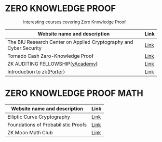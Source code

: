 # ZERO KNOWLEDGE PROOF

<p><img src="https://cdn.worldvectorlogo.com/logos/new-youtube-logo.svg"  width="60" height="10"/>Interesting courses covering Zero Knowledge Proof </p>

| Website name and description                                        | Link                                                                                         |
| ------------------------------------------------------------------- | -------------------------------------------------------------------------------------------- |
| The BIU Research Center on Applied Cryptography and Cyber Security  | [Link](https://www.youtube.com/playlist?list=PL8Vt-7cSFnw29cLUVqAIuVBurjeel2023Mlg1QJ-szV0K) |
| Tornado Cash Zero-Knowledge Proof                                   | [Link](https://www.youtube.com/playlist?list=PL_SqG412uYVYtEM8B8xNccFyhrGsMV1MG)             |
| ZK AUDITING FELLOWSHIP([yAcademy](https://twitter.com/yAcademyDAO)) | [Link](https://www.youtube.com/watch?v=xMfrMdfIMP8&list=PLeUIc0UZxuuF8_ueHNt1TuEyNhcsmzu_g)  |
| Introduction to zk([Porter](https://twitter.com/portport255))       | [Link](https://www.youtube.com/playlist?list=PLvvyxOd1rILerZHAs52Z36fyBBK1HHP8b)             |

# ZERO KNOWLEDGE PROOF MATH

| Website name and description        | Link                                                                                        |
| ----------------------------------- | ------------------------------------------------------------------------------------------- |
| Elliptic Curve Cryptography         | [Link](https://www.youtube.com/playlist?list=PLV91V4b0yVqQ_inAjuIB5SwBNyYmA9S6M)            |
| Foundations of Probabilistic Proofs | [Link](https://www.youtube.com/playlist?list=PLGkwtcB-DfpzST-medFVvrKhinZisfluC)            |
| ZK Moon Math Club                   | [Link](https://www.youtube.com/watch?v=diDyZh2elcY&list=PLormosL00ryKvlKvMgezcSBtANAhqkm44) |
